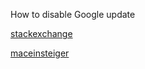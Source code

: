 How to disable Google update

[stackexchange](https://superuser.com/questions/730736/how-to-remove-google-software-update-from-mac-osx)

[maceinsteiger](https://www.maceinsteiger.de/how-to/google-software-update-deaktivieren/)
